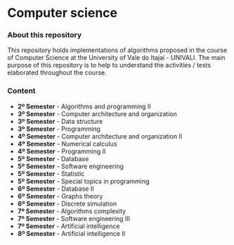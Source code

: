 ﻿# Computer science

### About this repository

This repository holds implementations of algorithms proposed in the course of
Computer Science at the University of Vale do Itajaí - UNIVALI. The main purpose 
of this repository is to help to understand the activities / tests
elaborated throughout the course.

### Content

- **2º Semester** - Algorithms and programming II
- **3º Semester** - Computer architecture and organization
- **3º Semester** - Data structure
- **3º Semester** - Programming
- **4º Semester** - Computer architecture and organization II
- **4º Semester** - Numerical calculus
- **4º Semester** - Programming II
- **5º Semester** - Database
- **5º Semester** - Software engineering
- **5º Semester** - Statistic
- **5º Semester** - Special topics in programming
- **6º Semester** - Database II
- **6º Semester** - Graphs theory
- **6º Semester** - Discrete simulation
- **7º Semester** - Algorithms complexity
- **7º Semester** - Software engineering III
- **7º Semester** - Artificial intelligence
- **8º Semester** - Artificial intelligence II
